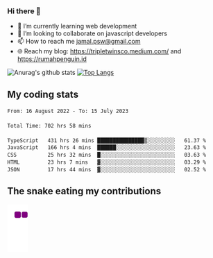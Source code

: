 ### Hi there 👋

<!--
**padepokanpenguin/padepokanpenguin** is a ✨ _special_ ✨ repository because its `README.md` (this file) appears on your GitHub profile.
-->

- 🌱 I’m currently learning  web development
- 👯 I’m looking to collaborate on javascript developers
- 📫 How to reach me jamal.psw@gmail.com
- 🌐 Reach my blog:
   https://tripletwinsco.medium.com/ and
   https://rumahpenguin.id

![Anurag's github stats](https://github-readme-stats.vercel.app/api?username=padepokanpenguin&count_private=true&disable_animations=false&show_icons=true&theme=default)
[![Top Langs](https://github-readme-stats.vercel.app/api/top-langs/?username=padepokanpenguin&theme=default&layout=compact)](https://github.com/padepokanpenguin)

## My coding stats

<!--START_SECTION:waka-->

```txt
From: 16 August 2022 - To: 15 July 2023

Total Time: 702 hrs 58 mins

TypeScript   431 hrs 26 mins ███████████████▒░░░░░░░░░   61.37 %
JavaScript   166 hrs 4 mins  ██████░░░░░░░░░░░░░░░░░░░   23.63 %
CSS          25 hrs 32 mins  █░░░░░░░░░░░░░░░░░░░░░░░░   03.63 %
HTML         23 hrs 7 mins   ▓░░░░░░░░░░░░░░░░░░░░░░░░   03.29 %
JSON         17 hrs 44 mins  ▓░░░░░░░░░░░░░░░░░░░░░░░░   02.52 %
```

<!--END_SECTION:waka-->


## The snake eating my contributions
![snake gif](https://github.com/padepokanpenguin/padepokanpenguin/blob/output/github-contribution-grid-snake.gif)
